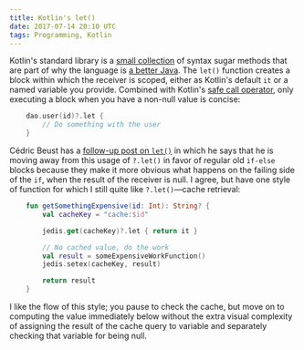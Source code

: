 ```yaml
---
title: Kotlin's let()
date: 2017-07-14 20:10 UTC
tags: Programming, Kotlin
---
```


Kotlin's standard library is a [small collection](http://beust.com/weblog/2015/10/30/exploring-the-kotlin-standard-library/) of syntax sugar methods that are part of why the language is [a better Java](https://medium.com/@magnus.chatt/why-you-should-totally-switch-to-kotlin-c7bbde9e10d5).  The `let()` function creates a block within which the receiver is scoped, either as Kotlin's default `it` or a named variable you provide.  Combined with Kotlin's [safe call operator](https://kotlinlang.org/docs/reference/null-safety.html#safe-calls), only executing a block when you have a non-null value is concise:

```kotlin
    dao.user(id)?.let {
        // Do something with the user
    }
```

Cédric Beust has a [follow-up post on `let()`](http://beust.com/weblog/2016/01/14/a-close-look-at-kotlins-let/) in which he says that he is moving away from this usage of `?.let()` in favor of regular old `if-else` blocks because they make it more obvious what happens on the failing side of the `if`, when the result of the receiver is null.  I agree, but have one style of function for which I still quite like `?.let()`—cache retrieval:

```kotlin
    fun getSomethingExpensive(id: Int): String? {
        val cacheKey = "cache:$id"

        jedis.get(cacheKey)?.let { return it }

        // No cached value, do the work
        val result = someExpensiveWorkFunction()
        jedis.setex(cacheKey, result)

        return result
    }
```

I like the flow of this style; you pause to check the cache, but move on to computing the value immediately below without the extra visual complexity of assigning the result of the cache query to variable and separately checking that variable for being null.
